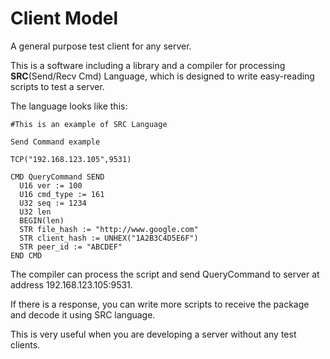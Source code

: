 # Client Model
A general purpose test client for any server.

This is a software including a library and a compiler for processing **SRC**(Send/Recv Cmd) Language, which is designed to write easy-reading scripts to test a server.

The language looks like this:
```
#This is an example of SRC Language

Send Command example

TCP("192.168.123.105",9531)

CMD QueryCommand SEND
  U16 ver := 100
  U16 cmd_type := 161
  U32 seq := 1234
  U32 len
  BEGIN(len)
  STR file_hash := "http://www.google.com"
  STR client_hash := UNHEX("1A2B3C4D5E6F")
  STR peer_id := "ABCDEF"
END CMD
```
The compiler can process the script and send QueryCommand to server at address 192.168.123.105:9531.

If there is a response, you can write more scripts to receive the package and decode it using SRC language.

This is very useful when you are developing a server without any test clients.
